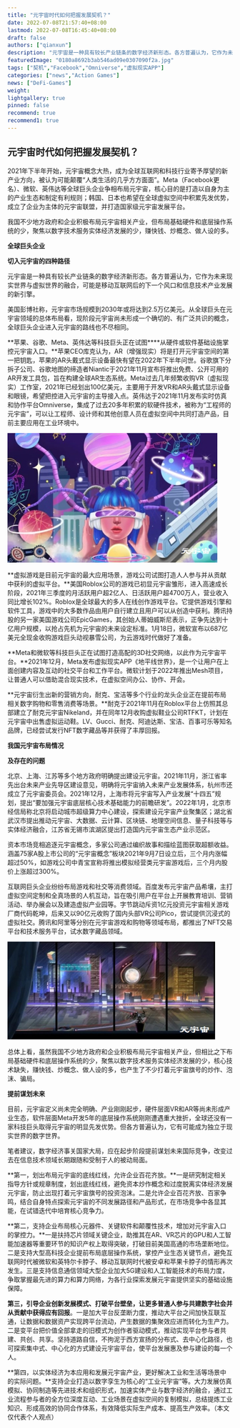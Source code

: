 ```yaml
---
title: "元宇宙时代如何把握发展契机？"
date: 2022-07-08T21:57:40+08:00
lastmod: 2022-07-08T16:45:40+08:00
draft: false
authors: ["qianxun"]
description: "元宇宙是一种具有较长产业链条的数字经济新形态。各方普遍认为，它作为未来现实世界与虚拟世界的融合，可能是移动互联网后的下一个风口和信息技术产业发展的新引擎。"
featuredImage: "0180a8692b3ab546ad09e0307090f2a.jpg"
tags: ["契机","Facebook","Omniverse","虚拟现实APP"]
categories: ["news","Action Games"]
news: ["DeFi-Games"]
weight: 
lightgallery: true
pinned: false
recommend: true
recommend1: true
---
```


## 元宇宙时代如何把握发展契机？

2021年下半年开始，元宇宙概念大热，成为全球互联网和科技行业寄予厚望的新产业方向，被认为可能颠覆“人类生活的几乎方方面面”。Meta（Facebook更名）、微软、英伟达等全球巨头企业争相布局元宇宙，核心目的是打造以自身为主的产业生态和制定有利规则；韩国、日本也希望在全球虚拟空间中积累先发优势，成立了企业为主体的元宇宙联盟，并打造国家级元宇宙发展平台。

我国不少地方政府和企业积极布局元宇宙相关产业，但布局基础硬件和底层操作系统的少，聚焦以数字技术服务实体经济发展的少，赚快钱、炒概念、做人设的多。



**全球巨头企业**

**切入元宇宙的四种路径**

元宇宙是一种具有较长产业链条的数字经济新形态。各方普遍认为，它作为未来现实世界与虚拟世界的融合，可能是移动互联网后的下一个风口和信息技术产业发展的新引擎。

美国彭博社称，元宇宙市场规模到2030年或将达到2.5万亿美元。从全球巨头在元宇宙领域的总体布局看，现阶段元宇宙尚未形成一个确切的、有广泛共识的概念，全球巨头企业进入元宇宙的路线也不尽相同。

**苹果、谷歌、Meta、英伟达等科技巨头正在试图****从硬件或软件基础设施掌控元宇宙入口。**苹果CEO库克认为，AR（增强现实）将是打开元宇宙空间的第一把钥匙，苹果的AR头戴式显示设备最快有望在2022年下半年问世。谷歌旗下分拆子公司、谷歌地图的缔造者Niantic于2021年11月宣布将推出免费、公开可用的AR开发工具包，旨在构建全球AR生态系统。Meta过去几年频繁收购VR（虚拟现实）工作室，2021年已经划出100亿美元，主要用于开发VR和AR头戴式显示设备和眼镜，希望把控进入元宇宙的主导接入点。英伟达于2021年11月发布实时仿真和协作平台Omniverse，集成了过去20多年积累的软硬件技术，被称为“工程师的元宇宙”，可以让工程师、设计师和其他创意人员在虚拟空间中共同打造产品，目前主要应用在工业环境中。



![](0180a8692b3ab546ad09e0307090f2a.jpg)

**虚拟游戏是目前元宇宙的最大应用场景，游戏公司试图打造人人参与并从贡献中获利的虚拟平台。**美国Roblox公司的游戏已初显元宇宙雏形，进入高速成长阶段，2021年三季度的月活跃用户超2亿人、日活跃用户超4700万人，营业收入同比增长102%。Roblox是全球最大的多人在线创作游戏平台。它提供游戏引擎和软件工具，游戏中的大多数作品由用户自行建立且用户可以从创造中获利。腾讯持股的另一家美国游戏公司EpicGames，其创始人蒂姆威斯尼表示，正争先达到十亿用户规模，以抢占先机为元宇宙的未来设定标准。1月18日，微软宣布以687亿美元全现金收购游戏巨头动视暴雪公司，为云游戏时代做好了准备。

**Meta和微软等科技巨头正在试图打造高配的3D社交网络，以此作为元宇宙平台。**2021年12月，Meta发布虚拟现实APP《地平线世界》，是一个让用户在上面创建内容及互动的社交平台和工作平台。微软计划于2022年推出Mesh项目，让普通人可以借助混合现实技术，在虚拟空间办公、协作、开会。

**元宇宙衍生出新的营销方向，耐克、宝洁等多个行业的龙头企业正在提前布局相关数字购物和零售消费等场景。**耐克于2021年11月在Roblox平台上仿照其总部建立了耐克元宇宙Nikeland，并在同年12月收购虚拟鞋业公司RTFKT，计划在元宇宙中出售虚拟运动鞋。LV、Gucci、耐克、阿迪达斯、宝洁、百事可乐等知名品牌，已经尝试发行NFT数字藏品等并获得了丰厚回报。

**我国元宇宙布局情况**

**及存在的问题**

北京、上海、江苏等多个地方政府明确提出建设元宇宙。2021年11月，浙江省率先出台未来产业先导区建设意见，明确将元宇宙纳入未来产业发展体系，杭州市还成立了元宇宙委员会。2021年12月，上海市将元宇宙写入产业发展“十四五”规划，提出“要加强元宇宙底层核心技术基础能力的前瞻研发”。2022年1月，北京市经信局称北京将启动城市超级算力中心建设，探索建设元宇宙产业聚集区；湖北省武汉市提出推动元宇宙、大数据、云计算、区块链、地理空间信息、量子科技等与实体经济融合，江苏省无锡市滨湖区提出打造国内元宇宙生态产业示范区。

资本市场竞相追逐元宇宙概念，多家公司通过编织故事和描绘蓝图获取超额收益。涵盖75家A股上市公司的“元宇宙概念”板块2021年9月7日设立后，三个月内涨幅超过50%，如游戏公司中青宝宣称将推出模拟经营类元宇宙游戏后，三个月内股价上涨超过300%。

互联网巨头企业纷纷布局游戏和社交等消费领域。百度发布元宇宙产品希壤，主打虚拟空间定制和全真场景的人机互动，旨在吸引用户在平台上开展教育培训、营销活动、举办展会以及建造虚拟产业园等。字节跳动斥资1亿元投资元宇宙相关游戏厂商代码乾坤，后来又以90亿元收购了国内头部VR公司Pico，尝试提供沉浸式的虚拟社交。腾讯和阿里等分别在元宇宙游戏和购物等领域布局，都推出了NFT交易平台和技术服务平台，试水数字藏品领域。



![](be74b97de59c9f4f52e25aca71519ba.jpg)

总体上看，虽然我国不少地方政府和企业积极布局元宇宙相关产业，但相比之下布局基础硬件和底层操作系统的少，聚焦以数字技术服务实体经济发展的少，核心技术缺失，赚快钱、炒概念、做人设的多，也产生了不少打着元宇宙旗号的炒作、泡沫、骗局。

**提前谋划未来**

目前，元宇宙定义尚未完全明确、产业刚刚起步，硬件层面VR和AR等尚未形成产业生态，软件层面Meta开发5年的底层操作系统刚刚遭遇重大挫折，全球还没有一家科技巨头取得元宇宙的明显先发优势。但各方普遍认为，它有可能成为独立于现实世界的数字世界。

笔者建议，数字经济事关国家大局，应在起步阶段提前谋划未来国际竞争，改变过去在信息技术领域长期跟随和受制于人的被动局面。

**第一，划出布局元宇宙的底线红线，允许企业百花齐放。**一是研究制定相关指导方针或规章制度，划出底线红线，避免资本炒作概念和过度脱离实体经济发展元宇宙，防止出现打着元宇宙旗号的投资泡沫。二是允许企业百花齐放、百家争鸣，结合自身特点探索元宇宙的不同发展路径和产品形式，在市场竞争中各显其能，在试错迭代中培育核心竞争力。

**第二，支持企业布局核心元器件、关键软件和颠覆性技术，增加对元宇宙入口的掌控力。**一是扶持芯片领域关键企业，助推其在AR、VR芯片的GPU和人工智能加速器等重要环节的知识产权上取得突破，打破目前美国高通的市场垄断地位。二是支持大型高科技企业提前布局底层操作系统，掌控产业生态关键节点，避免互联网时代被微软和英特尔卡脖子、移动互联网时代被安卓和苹果卡脖子的情形再次发生。三是支持信息通信领域大型企业加大5G建设和人工智能技术的布局力度，争取掌握最先进的算力和算力网络，为各行业探索发展元宇宙提供坚实的基础设施保障。

**第三，引导企业创新发展模式、打破平台壁垒，让更多普通人参与共建数字社会并从贡献中获得应有回报**。一是加大平台反垄断力度，推动大平台之间加快互联互通，让数据和数据资产实现跨平台流动，产生数据的集聚效应进而转化为生产力。二是变平台把价值全部拿走的旧模式为创作者驱动模式，推动实现平台参与者共建、共创、共享。坚持道路自信，不拘泥于西方宣扬的分布式、去中心化路径，也可探索集中式、中心化的方式建设元宇宙平台，使平台发展惠及参与建设的每一个人。

**第四，以实体经济为本应用和发展元宇宙产业，更好解决工业和生活等场景中的实际问题。**支持企业打造以数字孪生为核心的“工业元宇宙”等。大力发展仿真模拟、协同制造等先进技术和组织形式，加速实体产业与数字经济的融合，通过工业流程参与者的全方位深度互动、工业场景在虚拟空间的复制模拟，总结提炼工业知识、形成高效的协同合作体系，有效降低实际生产成本、提高生产效率。（本文仅代表个人观点）